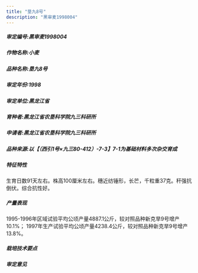 ```yaml
---
title: "垦九8号"
description: "黑审麦1998004"
---
```

##### 审定编号:黑审麦1998004

##### 作物名称:小麦

##### 品种名称:垦九8号

##### 审定年份:1998

##### 审定单位:黑龙江省

##### 育种者:黑龙江省农垦科学院九三科研所

##### 申请者:黑龙江省农垦科学院九三科研所

##### 品种来源:以【（西引1号×九三80-412）-7-3】7-1为基础材料多次杂交育成

##### 特征特性
生育日数91天左右。株高100厘米左右。穗近纺锤形，长芒，千粒重37克。秆强抗倒伏。综合抗性好。

##### 产量表现
1995-1996年区域试验平均公顷产量4887.1公斤，较对照品种新克旱9号增产10.1%； 1997年生产试验平均公顷产量4238.4公斤，较对照品种新克旱9号增产13.8%。

##### 栽培技术要点


##### 审定意见

